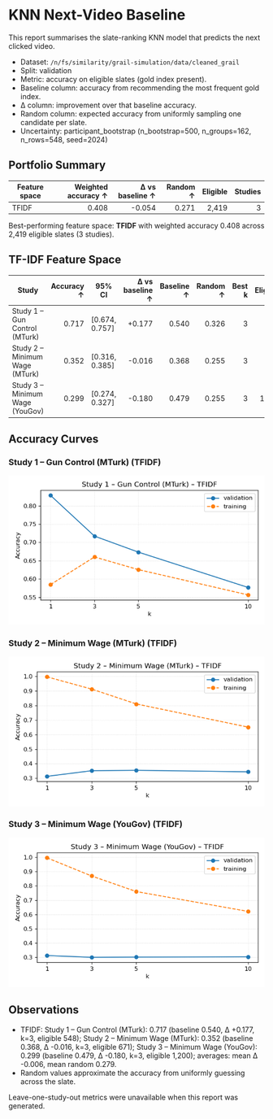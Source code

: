 # KNN Next-Video Baseline

This report summarises the slate-ranking KNN model that predicts the next clicked video.

- Dataset: `/n/fs/similarity/grail-simulation/data/cleaned_grail`
- Split: validation
- Metric: accuracy on eligible slates (gold index present).
- Baseline column: accuracy from recommending the most frequent gold index.
- Δ column: improvement over that baseline accuracy.
- Random column: expected accuracy from uniformly sampling one candidate per slate.
- Uncertainty: participant_bootstrap (n_bootstrap=500, n_groups=162, n_rows=548, seed=2024)

## Portfolio Summary

| Feature space | Weighted accuracy ↑ | Δ vs baseline ↑ | Random ↑ | Eligible | Studies |
| --- | ---: | ---: | ---: | ---: | ---: |
| TFIDF | 0.408 | -0.054 | 0.271 | 2,419 | 3 |

Best-performing feature space: **TFIDF** with weighted accuracy 0.408 across 2,419 eligible slates (3 studies).

## TF-IDF Feature Space

| Study | Accuracy ↑ | 95% CI | Δ vs baseline ↑ | Baseline ↑ | Random ↑ | Best k | Eligible | Total |
| --- | ---: | --- | ---: | ---: | ---: | ---: | ---: | ---: |
| Study 1 – Gun Control (MTurk) | 0.717 | [0.674, 0.757] | +0.177 | 0.540 | 0.326 | 3 | 548 | 548 |
| Study 2 – Minimum Wage (MTurk) | 0.352 | [0.316, 0.385] | -0.016 | 0.368 | 0.255 | 3 | 671 | 671 |
| Study 3 – Minimum Wage (YouGov) | 0.299 | [0.274, 0.327] | -0.180 | 0.479 | 0.255 | 3 | 1,200 | 1,200 |

## Accuracy Curves

### Study 1 – Gun Control (MTurk) (TFIDF)

![Accuracy curve](curves/tfidf/study1.png)

### Study 2 – Minimum Wage (MTurk) (TFIDF)

![Accuracy curve](curves/tfidf/study2.png)

### Study 3 – Minimum Wage (YouGov) (TFIDF)

![Accuracy curve](curves/tfidf/study3.png)

## Observations

- TFIDF: Study 1 – Gun Control (MTurk): 0.717 (baseline 0.540, Δ +0.177, k=3, eligible 548); Study 2 – Minimum Wage (MTurk): 0.352 (baseline 0.368, Δ -0.016, k=3, eligible 671); Study 3 – Minimum Wage (YouGov): 0.299 (baseline 0.479, Δ -0.180, k=3, eligible 1,200); averages: mean Δ -0.006, mean random 0.279.
- Random values approximate the accuracy from uniformly guessing across the slate.

Leave-one-study-out metrics were unavailable when this report was generated.

